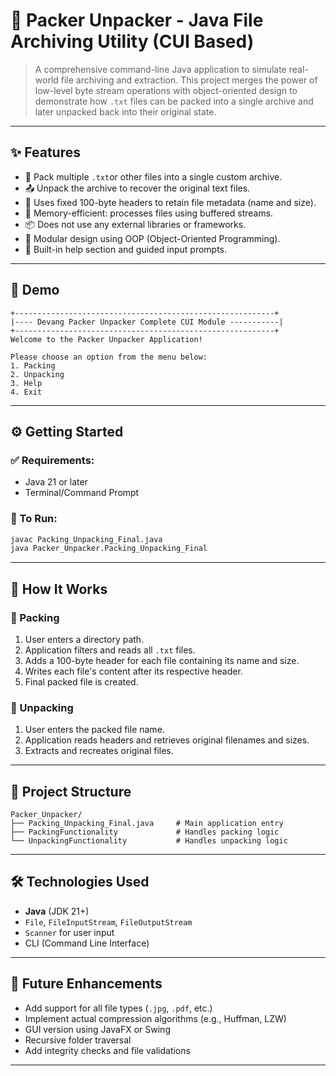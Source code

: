# 🚀 Packer Unpacker - Java File Archiving Utility (CUI Based)

> A comprehensive command-line Java application to simulate real-world file archiving and extraction. This project merges the power of low-level byte stream operations with object-oriented design to demonstrate how `.txt` files can be packed into a single archive and later unpacked back into their original state.

---



## ✨ Features

- 🔄 Pack multiple `.txt`or other files into a single custom archive.
- 📤 Unpack the archive to recover the original text files.
- 🔐 Uses fixed 100-byte headers to retain file metadata (name and size).
- 🧠 Memory-efficient: processes files using buffered streams.
- 📦 Does not use any external libraries or frameworks.
- 🧩 Modular design using OOP (Object-Oriented Programming).
- 💬 Built-in help section and guided input prompts.

---

## 🎥 Demo

```
+----------------------------------------------------------+
|---- Devang Packer Unpacker Complete CUI Module -----------|
+----------------------------------------------------------+
Welcome to the Packer Unpacker Application!

Please choose an option from the menu below:
1. Packing
2. Unpacking
3. Help
4. Exit
```

---

## ⚙️ Getting Started

### ✅ Requirements:

- Java 21 or later
- Terminal/Command Prompt

### 🧪 To Run:

```bash
javac Packing_Unpacking_Final.java
java Packer_Unpacker.Packing_Unpacking_Final
```

---

## 🧠 How It Works

### 🔹 Packing

1. User enters a directory path.
2. Application filters and reads all `.txt` files.
3. Adds a 100-byte header for each file containing its name and size.
4. Writes each file's content after its respective header.
5. Final packed file is created.

### 🔹 Unpacking

1. User enters the packed file name.
2. Application reads headers and retrieves original filenames and sizes.
3. Extracts and recreates original files.

---

## 📁 Project Structure

```
Packer_Unpacker/
├── Packing_Unpacking_Final.java     # Main application entry
├── PackingFunctionality             # Handles packing logic
└── UnpackingFunctionality           # Handles unpacking logic
```

---

## 🛠 Technologies Used

- **Java** (JDK 21+)
- `File`, `FileInputStream`, `FileOutputStream`
- `Scanner` for user input
- CLI (Command Line Interface)

---


## 🚧 Future Enhancements

- Add support for all file types (`.jpg`, `.pdf`, etc.)
- Implement actual compression algorithms (e.g., Huffman, LZW)
- GUI version using JavaFX or Swing
- Recursive folder traversal
- Add integrity checks and file validations

---


